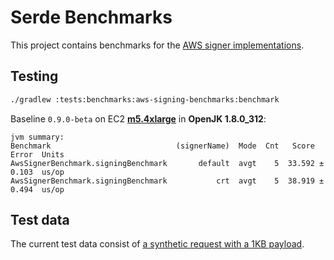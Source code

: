 # Serde Benchmarks

This project contains benchmarks for the [AWS signer implementations](../../../runtime/auth).

## Testing

```sh
./gradlew :tests:benchmarks:aws-signing-benchmarks:benchmark
```

Baseline `0.9.0-beta` on EC2 **[m5.4xlarge](https://aws.amazon.com/ec2/instance-types/m5/)** in **OpenJK 1.8.0_312**:

```
jvm summary:
Benchmark                            (signerName)  Mode  Cnt   Score   Error  Units
AwsSignerBenchmark.signingBenchmark       default  avgt    5  33.592 ± 0.103  us/op
AwsSignerBenchmark.signingBenchmark           crt  avgt    5  38.919 ± 0.494  us/op
```

## Test data

The current test data consist of [a synthetic request with a 1KB payload][request-code].

[request-code]: jvm/src/aws/smithy/kotlin/benchmarks/auth/signing/AwsSignerBenchmark.kt#L25-L40
